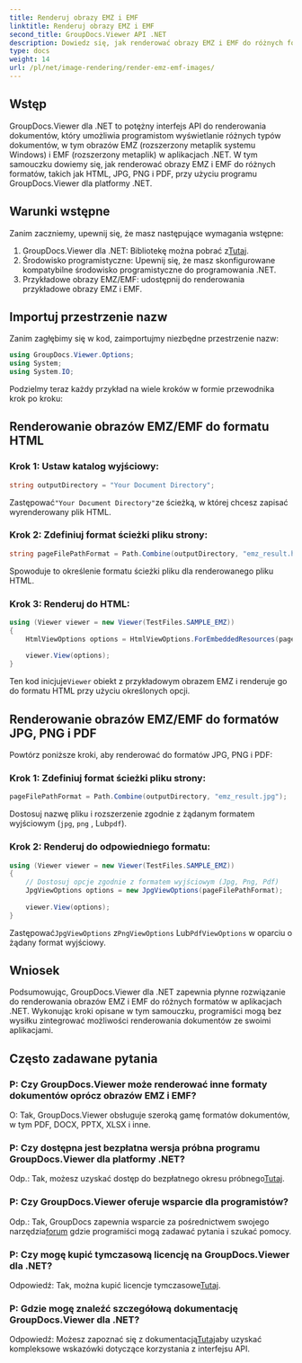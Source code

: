 ```yaml
---
title: Renderuj obrazy EMZ i EMF
linktitle: Renderuj obrazy EMZ i EMF
second_title: GroupDocs.Viewer API .NET
description: Dowiedz się, jak renderować obrazy EMZ i EMF do różnych formatów za pomocą GroupDocs.Viewer dla .NET. Łatwy do zrozumienia samouczek dla programistów.
type: docs
weight: 14
url: /pl/net/image-rendering/render-emz-emf-images/
---
```

## Wstęp

GroupDocs.Viewer dla .NET to potężny interfejs API do renderowania dokumentów, który umożliwia programistom wyświetlanie różnych typów dokumentów, w tym obrazów EMZ (rozszerzony metaplik systemu Windows) i EMF (rozszerzony metaplik) w aplikacjach .NET. W tym samouczku dowiemy się, jak renderować obrazy EMZ i EMF do różnych formatów, takich jak HTML, JPG, PNG i PDF, przy użyciu programu GroupDocs.Viewer dla platformy .NET.

## Warunki wstępne

Zanim zaczniemy, upewnij się, że masz następujące wymagania wstępne:

1.  GroupDocs.Viewer dla .NET: Bibliotekę można pobrać z[Tutaj](https://releases.groupdocs.com/viewer/net/).
2. Środowisko programistyczne: Upewnij się, że masz skonfigurowane kompatybilne środowisko programistyczne do programowania .NET.
3. Przykładowe obrazy EMZ/EMF: udostępnij do renderowania przykładowe obrazy EMZ i EMF.

## Importuj przestrzenie nazw

Zanim zagłębimy się w kod, zaimportujmy niezbędne przestrzenie nazw:

```csharp
using GroupDocs.Viewer.Options;
using System;
using System.IO;
```

Podzielmy teraz każdy przykład na wiele kroków w formie przewodnika krok po kroku:

## Renderowanie obrazów EMZ/EMF do formatu HTML

### Krok 1: Ustaw katalog wyjściowy:
```csharp
string outputDirectory = "Your Document Directory";
```
 Zastępować`"Your Document Directory"`ze ścieżką, w której chcesz zapisać wyrenderowany plik HTML.

### Krok 2: Zdefiniuj format ścieżki pliku strony:
```csharp
string pageFilePathFormat = Path.Combine(outputDirectory, "emz_result.html");
```
Spowoduje to określenie formatu ścieżki pliku dla renderowanego pliku HTML.

### Krok 3: Renderuj do HTML:
```csharp
using (Viewer viewer = new Viewer(TestFiles.SAMPLE_EMZ))
{
    HtmlViewOptions options = HtmlViewOptions.ForEmbeddedResources(pageFilePathFormat);
    
    viewer.View(options);
}
```
 Ten kod inicjuje`Viewer` obiekt z przykładowym obrazem EMZ i renderuje go do formatu HTML przy użyciu określonych opcji.

## Renderowanie obrazów EMZ/EMF do formatów JPG, PNG i PDF

Powtórz poniższe kroki, aby renderować do formatów JPG, PNG i PDF:

### Krok 1: Zdefiniuj format ścieżki pliku strony:
```csharp
pageFilePathFormat = Path.Combine(outputDirectory, "emz_result.jpg");
```
Dostosuj nazwę pliku i rozszerzenie zgodnie z żądanym formatem wyjściowym (`jpg`, `png` , Lub`pdf`).

### Krok 2: Renderuj do odpowiedniego formatu:
```csharp
using (Viewer viewer = new Viewer(TestFiles.SAMPLE_EMZ))
{
    // Dostosuj opcje zgodnie z formatem wyjściowym (Jpg, Png, Pdf)
    JpgViewOptions options = new JpgViewOptions(pageFilePathFormat);
    
    viewer.View(options);
}
```
 Zastępować`JpgViewOptions` z`PngViewOptions` Lub`PdfViewOptions` w oparciu o żądany format wyjściowy.

## Wniosek

Podsumowując, GroupDocs.Viewer dla .NET zapewnia płynne rozwiązanie do renderowania obrazów EMZ i EMF do różnych formatów w aplikacjach .NET. Wykonując kroki opisane w tym samouczku, programiści mogą bez wysiłku zintegrować możliwości renderowania dokumentów ze swoimi aplikacjami.

## Często zadawane pytania

### P: Czy GroupDocs.Viewer może renderować inne formaty dokumentów oprócz obrazów EMZ i EMF?
O: Tak, GroupDocs.Viewer obsługuje szeroką gamę formatów dokumentów, w tym PDF, DOCX, PPTX, XLSX i inne.

### P: Czy dostępna jest bezpłatna wersja próbna programu GroupDocs.Viewer dla platformy .NET?
 Odp.: Tak, możesz uzyskać dostęp do bezpłatnego okresu próbnego[Tutaj](https://releases.groupdocs.com/).

### P: Czy GroupDocs.Viewer oferuje wsparcie dla programistów?
 Odp.: Tak, GroupDocs zapewnia wsparcie za pośrednictwem swojego narzędzia[forum](https://forum.groupdocs.com/c/viewer/9) gdzie programiści mogą zadawać pytania i szukać pomocy.

### P: Czy mogę kupić tymczasową licencję na GroupDocs.Viewer dla .NET?
 Odpowiedź: Tak, można kupić licencje tymczasowe[Tutaj](https://purchase.groupdocs.com/temporary-license/).

### P: Gdzie mogę znaleźć szczegółową dokumentację GroupDocs.Viewer dla .NET?
 Odpowiedź: Możesz zapoznać się z dokumentacją[Tutaj](https://reference.groupdocs.com/viewer/net/)aby uzyskać kompleksowe wskazówki dotyczące korzystania z interfejsu API.